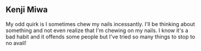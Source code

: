 ## Kenji Miwa

My odd quirk is I sometimes chew my nails incessantly.  I'll be thinking about something and not even realize that
I'm chewing on my nails.  I know it's a bad habit and it offends some people but I've tried so many things to stop
to no avail!